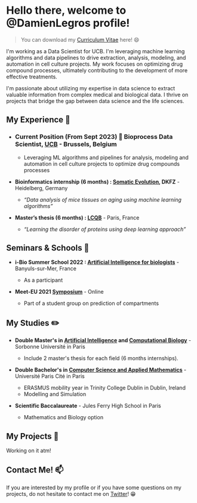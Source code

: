 # Hello there, welcome to @DamienLegros profile!

> You can download my [Curriculum Vitae](https://github.com/user-attachments/files/17164160/CV_Damien_Legros.pdf) here! :smile:

I'm working as a Data Scientist for UCB. I'm leveraging machine learning algorithms and data pipelines to drive extraction, analysis, modeling, and automation in cell culture projects. My work focuses on optimizing drug compound processes, ultimately contributing to the development of more effective treatments.

I'm passionate about utilizing my expertise in data science to extract valuable information from complex medical and biological data. I thrive on projects that bridge the gap between data science and the life sciences.

## My Experience :briefcase:

* ### Current Position (From Sept 2023) :office: **Bioprocess Data Scientist, [UCB](https://www.ucb.com/)** - Brussels, Belgium
    - Leveraging ML algorithms and pipelines for analysis, modeling and automation in cell culture projects to optimize drug compounds processes

* **Bioinformatics internship (6 months) : [Somatic Evolution](https://www.dkfz.de/en/somatische-evolution-frueherkennung/index.php), DKFZ** - Heidelberg, Germany
    - *“Data analysis of mice tissues on aging using machine learning algorithms”*

* **Master’s thesis (6 months) : [LCQB](http://www.lcqb.upmc.fr/)** - Paris, France
    - *“Learning the disorder of proteins using deep learning approach”*

## Seminars & Schools :microphone:

* **i-Bio Summer School 2022 : [Artificial Intelligence for biologists](http://ibio.sorbonne-universite.fr/seminars-summer-schools/)** - Banyuls-sur-Mer, France
    - As a participant

* **Meet-EU 2021 [Symposium](http://ibio.sorbonne-universite.fr/seminars-summer-schools/)** - Online
    - Part of a student group on prediction of compartments

## My Studies :pencil2:

* **Double Master's in [Artificial Intelligence](https://sciences.sorbonne-universite.fr/formation-sciences/masters/master-informatique/parcours-androide) and [Computational Biology](https://sciences.sorbonne-universite.fr/formation-sciences/masters/master-informatique/parcours-bim)** - Sorbonne Université in Paris
    - Include 2 master's thesis for each field (6 months internships).

* **Double Bachelor's in [Computer Science and Applied Mathematics](https://math-info.u-paris.fr/parcours-de-licence-bi-diplomant/informatique-mathematiques/)** - Université Paris Cité in Paris
    - ERASMUS mobility year in Trinity College Dublin in Dublin, Ireland
    - Modelling and Simulation

* **Scientific Baccalaureate** - Jules Ferry High School in Paris
    - Mathematics and Biology option

## My Projects :paperclip:

Working on it atm!

## Contact Me! :mailbox:

If you are interested by my profile or if you have some questions on my projects, do not hesitate to contact me on [Twitter](https://x.com/LegrosDami32276)! :grin:
